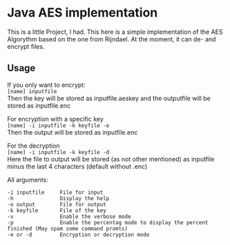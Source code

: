 # Java AES implementation
This is a little Project, I had. 
This here is a simple implementation of the AES Algorythm based on the one from Rijndael. At the moment, it can de- and encrypt files.

## Usage
If you only want to encrypt:  
`[name] inputfile`  
Then the key will be stored as inputfile.aeskey and the outputfile will be stored as inputfile.enc  

For encryption with a specific key  
`[name] -i inputfile -k keyfile -e`  
Then the output will be stored as inputfile.enc

For the decryption  
`[name] -i inputfile -k keyfile -d`  
Here the file to output will be stored (as not other mentioned) as inputfile  minus the last 4 characters (default without .enc)

All arguments:  

    -i inputfile     File for input
    -h               Display the help  
    -o output        File for output  
    -k keyfile       File of the key  
    -v               Enable the verbose mode  
    -p               Enable the percentag mode to display the percent finished (May spam some command promts)  
    -e or -d         Encryption or decryption mode  
 
